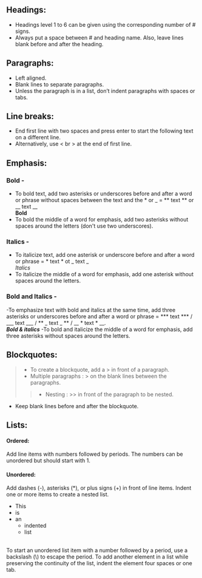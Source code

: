 ## Headings: 
- Headings level 1 to 6 can be given using the corresponding number of # signs.
- Always put a space between # and heading name. Also, leave lines blank before and after the heading.
  
## Paragraphs:
- Left aligned.
- Blank lines to separate paragraphs.
- Unless the paragraph is in a list, don’t indent paragraphs with spaces or tabs.
  
## Line breaks:
- End first line with two spaces and press enter to start the following text on a different line.
- Alternatively, use < br > at the end of first line.
  
## Emphasis: 
### Bold - 
- To bold text, add two asterisks or underscores before and after a word or phrase without spaces between the text and the * or _ = ** text ** or __ text __
  <br>**Bold**
- To bold the middle of a word for emphasis, add two asterisks without spaces around the letters (don't use two underscores).
### Italics - 
- To italicize text, add one asterisk or underscore before and after a word or phrase = * text * ot _ text _
  <br>*Italics*
- To italicize the middle of a word for emphasis, add one asterisk without spaces around the letters.
### Bold and Italics - 
-To emphasize text with bold and italics at the same time, add three asterisks or underscores before and after a word or phrase = *** text *** / ___ text ___ / ** _ text _ ** / __ * text * __. 
<br>***Bold & italics***
-To bold and italicize the middle of a word for emphasis, add three asterisks without spaces around the letters.  

## Blockquotes:
>- To create a blockquote, add a > in front of a paragraph.
>- Multiple paragraphs : > on the blank lines between the paragraphs.
>>- Nesting : >> in front of the paragraph to be nested.
- Keep blank lines before and after the blockquote.

## Lists: 
#### Ordered:   
Add line items with numbers followed by periods. The numbers can be unordered but should start with 1.  
#### Unordered:  
Add dashes (-), asterisks (*), or plus signs (+) in front of line items. Indent one or more items to create a nested list.  
- This
- is
- an
   - indented
   - list
<br>
To start an unordered list item with a number followed by a period, use a backslash (\) to escape the period.
To add another element in a list while preserving the continuity of the list, indent the element four spaces or one tab.
